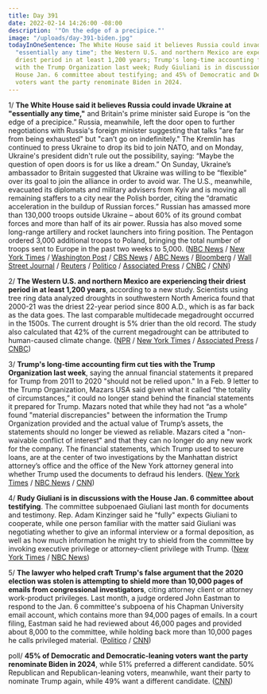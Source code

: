```yaml
---
title: Day 391
date: 2022-02-14 14:26:00 -08:00
description: '"On the edge of a precipice."'
image: "/uploads/day-391-biden.jpg"
todayInOneSentence: The White House said it believes Russia could invade Ukraine at
  "essentially any time"; the Western U.S. and northern Mexico are experiencing their
  driest period in at least 1,200 years; Trump's long-time accounting firm cut ties
  with the Trump Organization last week; Rudy Giuliani is in discussions with the
  House Jan. 6 committee about testifying; and 45% of Democratic and Democratic-leaning
  voters want the party renominate Biden in 2024.
---
```


1/ **The White House said it believes Russia could invade Ukraine at "essentially any time,"** and Britain's prime minister said Europe is “on the edge of a precipice.” Russia, meanwhile, left the door open to further negotiations with Russia's foreign minister suggesting that talks "are far from being exhausted" but "can’t go on indefinitely." The Kremlin has continued to press Ukraine to drop its bid to join NATO, and on Monday, Ukraine's president didn't rule out the possibility, saying: “Maybe the question of open doors is for us like a dream.” On Sunday, Ukraine’s ambassador to Britain suggested that Ukraine was willing to be “flexible” over its goal to join the alliance in order to avoid war. The U.S., meanwhile, evacuated its diplomats and military advisers from Kyiv and is moving all remaining staffers to a city near the Polish border, citing the “dramatic acceleration in the buildup of Russian forces.” Russian has amassed more than 130,000 troops outside Ukraine – about 60% of its ground combat forces and more than half of its air power. Russia has also moved some long-range artillery and rocket launchers into firing position. The Pentagon ordered 3,000 additional troops to Poland, bringing the total number of troops sent to Europe in the past two weeks to 5,000. ([NBC News](https://www.nbcnews.com/news/world/world-leaders-scramble-avoid-war-ukraine-confusion-bid-join-nato-rcna16088) / [New York Times](https://www.nytimes.com/live/2022/02/14/world/russia-ukraine-news#ukrainian-diplomat-nato-membership) / [Washington Post](https://www.washingtonpost.com/world/2022/02/14/ukraine-russia-putin-nato/) / [CBS News](https://www.cbsnews.com/news/russia-ukraine-attack-by-end-week/) / [ABC News](https://abcnews.go.com/International/wireStory/ukraine-russia-crisis-diplomacy-steps-82874725) / [Bloomberg](https://www.bloomberg.com/news/articles/2022-02-14/putin-signals-talks-with-u-s-nato-to-continue-amid-crisis?sref=MIBMEEoj) / [Wall Street Journal](https://www.wsj.com/articles/west-steps-up-diplomatic-efforts-to-avert-russian-attack-on-ukraine-11644841979) / [Reuters](https://www.reuters.com/world/europe/exclusive-us-send-3000-additional-troops-poland-officials-say-2022-02-11/) / [Politico](https://www.politico.com/news/2022/02/11/us-sending-3000-more-troops-to-poland-00008357) / [Associated Press](https://apnews.com/article/russia-ukraine-joe-biden-russia-europe-moscow-dce9b30db290a6e82f5aaa0f35a3125a) / [CNBC](https://www.cnbc.com/2022/02/14/ukraine-asks-for-meeting-with-russia-as-us-warns-invasion-imminent.html) / [CNN](https://www.cnn.com/2022/02/14/politics/us-embassy-kyiv-closure/index.html))

2/ **The Western U.S. and northern Mexico are experiencing their driest period in at least 1,200 years**, according to a new study. Scientists using tree ring data analyzed droughts in southwestern North America found that 2000-21 was the driest 22-year period since 800 A.D., which is as far back as the data goes. The last comparable multidecade megadrought occurred in the 1500s. The current drought is 5% drier than the old record. The study also calculated that 42% of the current megadrought can be attributed to human-caused climate change. ([NPR](https://www.npr.org/2022/02/14/1080302434/study-finds-western-megadrought-is-the-worst-in-1-200-years) / [New York Times](https://www.nytimes.com/2022/02/14/climate/western-drought-megadrought.html) / [Associated Press](https://apnews.com/article/climate-science-west-megadrought-f02449c2db4f0ebeb1557bb39504c62d) / [CNBC](https://www.cnbc.com/2022/02/14/western-drought-fueled-by-climate-change-is-the-worst-in-1200-years.html))

3/ **Trump's long-time accounting firm cut ties with the Trump Organization last week**, saying the annual financial statements it prepared for Trump from 2011 to 2020 "should not be relied upon." In a Feb. 9 letter to the Trump Organization, Mazars USA said given what it called “the totality of circumstances,” it could no longer stand behind the financial statements it prepared for Trump. Mazars noted that while they had not “as a whole” found "material discrepancies" between the information the Trump Organization provided and the actual value of Trump’s assets, the statements should no longer be viewed as reliable. Mazars cited a "non-waivable conflict of interest" and that they can no longer do any new work for the company. The financial statements, which Trump used to secure loans, are at the center of two investigations by the Manhattan district attorney’s office and the office of the New York attorney general into whether Trump used the documents to defraud his lenders. ([New York Times](https://www.nytimes.com/2022/02/14/nyregion/mazars-trump-organization-financial-statements.html) / [NBC News](https://www.nbcnews.com/politics/donald-trump/trump-organizations-accounting-firm-says-can-no-longer-vouch-financial-rcna16206) / [CNN](https://www.cnn.com/2022/02/14/politics/trump-mazars/index.html))

4/ **Rudy Giuliani is in discussions with the House Jan. 6 committee about testifying**. The committee subpoenaed Giuliani last month for documents and testimony. Rep. Adam Kinzinger said he "fully" expects Giuliani to cooperate, while one person familiar with the matter said Giuliani was negotiating whether to give an informal interview or a formal deposition, as well as how much information he might try to shield from the committee by invoking executive privilege or attorney-client privilege with Trump. ([New York Times](https://www.nytimes.com/2022/02/12/us/politics/rudolph-giuliani-january-6-committee.html) / [NBC News](https://www.nbcnews.com/politics/congress/jan-6-panel-fully-expects-giuliani-cooperate-subpoena-kinzinger-says-rcna16059))

5/ **The lawyer who helped craft Trump's false argument that the 2020 election was stolen is attempting to shield more than 10,000 pages of emails from congressional investigators**, citing attorney client or attorney work-product privileges. Last month, a judge ordered John Eastman to respond to the Jan. 6 committee's subpoena of his Chapman University email account, which contains more than 94,000 pages of emails. In a court filing, Eastman said he had reviewed about 46,000 pages and provided about 8,000 to the committee, while holding back more than 10,000 pages he calls privileged material. ([Politico](https://www.politico.com/news/2022/02/14/john-eastman-jan-6-investigation-00008560) / [CNN](https://www.cnn.com/2022/02/14/politics/john-eastman-emails-january-6-committee/index.html))

poll/ **45% of Democratic and Democratic-leaning voters want the party renominate Biden in 2024**, while 51% preferred a different candidate. 50% Republican and Republican-leaning voters, meanwhile, want their party to nominate Trump again, while 49% want a different candidate. ([CNN](https://www.cnn.com/2022/02/13/politics/cnn-poll-biden-trump-2024/index.html))